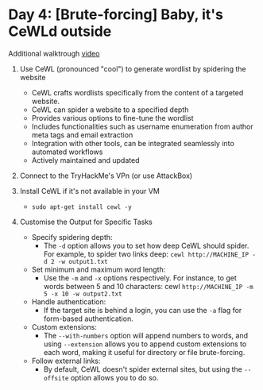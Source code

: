 # Day 4: [Brute-forcing] Baby, it's CeWLd outside
Additional walktrough [video](https://www.youtube.com/watch?v=O2PJ_RzWp9g)


1. Use CeWL (pronounced "cool") to generate wordlist by spidering the website
   * CeWL crafts wordlists specifically from the content of a targeted website.
   * CeWL can spider a website to a specified depth
   * Provides various options to fine-tune the wordlist
   * Includes functionalities such as username enumeration from author meta tags and email extraction
   * Integration with other tools, can be integrated seamlessly into automated workflows
   * Actively maintained and updated


2. Connect to the TryHackMe's VPn (or use AttackBox)


3. Install CeWL if it's not available in your VM
   * ```sudo apt-get install cewl -y```


4. Customise the Output for Specific Tasks
   * Specify spidering depth:
     * The ```-d``` option allows you to set how deep CeWL should spider. For example, to spider two links deep: ```cewl http://MACHINE_IP -d 2 -w output1.txt```
   * Set minimum and maximum word length: 
     *  Use the ```-m``` and ```-x``` options respectively. For instance, to get words between 5 and 10 characters: cewl ```http://MACHINE_IP -m 5 -x 10 -w output2.txt```
   * Handle authentication:
     *  If the target site is behind a login, you can use the ```-a``` flag for form-based authentication.
   * Custom extensions:
     *  The ```--with-numbers``` option will append numbers to words, and using ```--extension``` allows you to append custom extensions to each word, making it useful for directory or file brute-forcing.
   * Follow external links:
     *  By default, CeWL doesn't spider external sites, but using the ```--offsite``` option allows you to do so.
